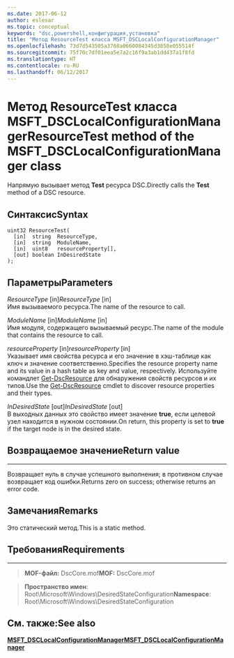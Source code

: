 ```yaml
---
ms.date: 2017-06-12
author: eslesar
ms.topic: conceptual
keywords: "dsc,powershell,конфигурация,установка"
title: "Метод ResourceTest класса MSFT_DSCLocalConfigurationManager"
ms.openlocfilehash: 73d7d543505a3768a0660084345d3858e055514f
ms.sourcegitcommit: 75f70c7df01eea5e7a2c16f9a3ab1dd437a1f8fd
ms.translationtype: HT
ms.contentlocale: ru-RU
ms.lasthandoff: 06/12/2017
---
```

# <a name="resourcetest-method-of-the-msftdsclocalconfigurationmanager-class"></a><span data-ttu-id="19e94-103">Метод ResourceTest класса MSFT_DSCLocalConfigurationManager</span><span class="sxs-lookup"><span data-stu-id="19e94-103">ResourceTest method of the MSFT_DSCLocalConfigurationManager class</span></span>

<span data-ttu-id="19e94-104">Напрямую вызывает метод **Test** ресурса DSC.</span><span class="sxs-lookup"><span data-stu-id="19e94-104">Directly calls the **Test** method of a DSC resource.</span></span>

<a name="syntax"></a><span data-ttu-id="19e94-105">Синтаксис</span><span class="sxs-lookup"><span data-stu-id="19e94-105">Syntax</span></span>
------

```mof
uint32 ResourceTest(
  [in]  string  ResourceType,
  [in]  string  ModuleName,
  [in]  uint8   resourceProperty[],
  [out] boolean InDesiredState
);
```

<a name="parameters"></a><span data-ttu-id="19e94-106">Параметры</span><span class="sxs-lookup"><span data-stu-id="19e94-106">Parameters</span></span>
----------

<span data-ttu-id="19e94-107">*ResourceType* \[in\]</span><span class="sxs-lookup"><span data-stu-id="19e94-107">*ResourceType* \[in\]</span></span>  
<span data-ttu-id="19e94-108">Имя вызываемого ресурса.</span><span class="sxs-lookup"><span data-stu-id="19e94-108">The name of the resource to call.</span></span>

<span data-ttu-id="19e94-109">*ModuleName* \[in\]</span><span class="sxs-lookup"><span data-stu-id="19e94-109">*ModuleName* \[in\]</span></span>  
<span data-ttu-id="19e94-110">Имя модуля, содержащего вызываемый ресурс.</span><span class="sxs-lookup"><span data-stu-id="19e94-110">The name of the module that contains the resource to call.</span></span>

<span data-ttu-id="19e94-111">*resourceProperty* \[in\]</span><span class="sxs-lookup"><span data-stu-id="19e94-111">*resourceProperty* \[in\]</span></span>  
<span data-ttu-id="19e94-112">Указывает имя свойства ресурса и его значение в хэш-таблице как ключ и значение соответственно.</span><span class="sxs-lookup"><span data-stu-id="19e94-112">Specifies the resource property name and its value in a hash table as key and value, respectively.</span></span> <span data-ttu-id="19e94-113">Используйте командлет [Get-DscResource](https://technet.microsoft.com/en-us/library/dn521625.aspx) для обнаружения свойств ресурсов и их типов.</span><span class="sxs-lookup"><span data-stu-id="19e94-113">Use the [Get-DscResource](https://technet.microsoft.com/en-us/library/dn521625.aspx) cmdlet to discover resource properties and their types.</span></span>

<span data-ttu-id="19e94-114">*InDesiredState* \[out\]</span><span class="sxs-lookup"><span data-stu-id="19e94-114">*InDesiredState* \[out\]</span></span>  
<span data-ttu-id="19e94-115">В выходных данных это свойство имеет значение **true**, если целевой узел находится в нужном состоянии.</span><span class="sxs-lookup"><span data-stu-id="19e94-115">On return, this property is set to **true** if the target node is in the desired state.</span></span>

## <a name="return-value"></a><span data-ttu-id="19e94-116">Возвращаемое значение</span><span class="sxs-lookup"><span data-stu-id="19e94-116">Return value</span></span>
------------

<span data-ttu-id="19e94-117">Возвращает нуль в случае успешного выполнения; в противном случае возвращает код ошибки.</span><span class="sxs-lookup"><span data-stu-id="19e94-117">Returns zero on success; otherwise returns an error code.</span></span>

## <a name="remarks"></a><span data-ttu-id="19e94-118">Замечания</span><span class="sxs-lookup"><span data-stu-id="19e94-118">Remarks</span></span>

<span data-ttu-id="19e94-119">Это статический метод.</span><span class="sxs-lookup"><span data-stu-id="19e94-119">This is a static method.</span></span>

## <a name="requirements"></a><span data-ttu-id="19e94-120">Требования</span><span class="sxs-lookup"><span data-stu-id="19e94-120">Requirements</span></span>
------------
><span data-ttu-id="19e94-121">**MOF-файл:** DscCore.mof</span><span class="sxs-lookup"><span data-stu-id="19e94-121">**MOF:** DscCore.mof</span></span>

><span data-ttu-id="19e94-122">**Пространство имен**: Root\Microsoft\Windows\DesiredStateConfiguration</span><span class="sxs-lookup"><span data-stu-id="19e94-122">**Namespace**: Root\Microsoft\Windows\DesiredStateConfiguration</span></span>


## <a name="see-also"></a><span data-ttu-id="19e94-123">См. также:</span><span class="sxs-lookup"><span data-stu-id="19e94-123">See also</span></span>


[<span data-ttu-id="19e94-124">**MSFT_DSCLocalConfigurationManager**</span><span class="sxs-lookup"><span data-stu-id="19e94-124">**MSFT_DSCLocalConfigurationManager**</span></span>](msft-dsclocalconfigurationmanager.md)


 

 



